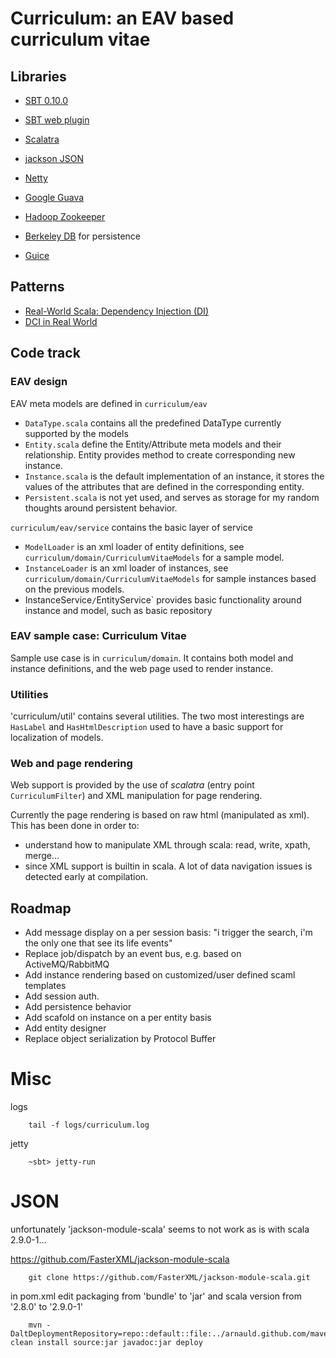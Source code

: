 Curriculum: an EAV based curriculum vitae
==============================================

## Libraries

* [SBT 0.10.0](https://github.com/harrah/xsbt)
* [SBT web plugin](https://github.com/siasia/xsbt-web-plugin)
* [Scalatra](https://github.com/scalatra/scalatra)
* [jackson JSON](http://jackson.codehaus.org/)
* [Netty](http://www.jboss.org/netty)
* [Google Guava](http://code.google.com/p/guava-libraries/)
* [Hadoop Zookeeper](http://zookeeper.apache.org/)


* [Berkeley DB](http://www.oracle.com/technetwork/database/berkeleydb/overview/index.html) for persistence
* [Guice](http://code.google.com/p/google-guice/)

## Patterns

* [Real-World Scala: Dependency Injection (DI)](http://jonasboner.com/2008/10/06/real-world-scala-dependency-injection-di.html)
* [DCI in Real World](http://sadekdrobi.com/2009/06/10/dci-in-real-world-domain-context-and-interaction-with-scala-in-a-real-world-project/)

## Code track


### EAV design

EAV meta models are defined in `curriculum/eav`


* `DataType.scala` contains all the predefined DataType currently supported by the models
* `Entity.scala` define the Entity/Attribute meta models and their relationship. Entity provides method to create corresponding
   new instance.
* `Instance.scala` is the default implementation of an instance, it stores the values of the attributes that are defined
   in the corresponding entity.
* `Persistent.scala` is not yet used, and serves as storage for my random thoughts around persistent behavior.


`curriculum/eav/service` contains the basic layer of service

* `ModelLoader` is an xml loader of entity definitions, see `curriculum/domain/CurriculumVitaeModels` for a sample model.
* `InstanceLoader` is an xml loader of instances, see `curriculum/domain/CurriculumVitaeModels` for sample instances based on the previous models.
* InstanceService`/`EntityService` provides basic functionality around instance and model, such as basic repository

### EAV sample case: Curriculum Vitae

Sample use case is in `curriculum/domain`. It contains both model and instance definitions, and the web page used to
render instance.

### Utilities

'curriculum/util' contains several utilities. The two most interestings are `HasLabel` and `HasHtmlDescription` used
to have a basic support for localization of models.

### Web and page rendering

Web support is provided by the use of *scalatra* (entry point `CurriculumFilter`) and XML manipulation for page rendering.

Currently the page rendering is based on raw html (manipulated as xml). This has been done in order to:

* understand how to manipulate XML through scala: read, write, xpath, merge...
* since XML support is builtin in scala. A lot of data navigation issues is detected early at compilation.

## Roadmap

* Add message display on a per session basis: "i trigger the search, i'm the only one that see its life events"
* Replace job/dispatch by an event bus, e.g. based on ActiveMQ/RabbitMQ
* Add instance rendering based on customized/user defined scaml templates
* Add session auth.
* Add persistence behavior
* Add scafold on instance on a per entity basis
* Add entity designer
* Replace object serialization by Protocol Buffer

Misc
==============================================

logs

        tail -f logs/curriculum.log

jetty

        ~sbt> jetty-run


JSON
==============================================

unfortunately 'jackson-module-scala' seems to not work as is with scala 2.9.0-1...

https://github.com/FasterXML/jackson-module-scala

        git clone https://github.com/FasterXML/jackson-module-scala.git

in pom.xml edit packaging from 'bundle' to 'jar'
and scala version from '2.8.0' to '2.9.0-1'

        mvn -DaltDeploymentRepository=repo::default::file:../arnauld.github.com/maven2 clean install source:jar javadoc:jar deploy